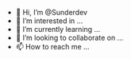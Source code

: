 - 👋 Hi, I’m @Sunderdev
- 👀 I’m interested in ...
- 🌱 I’m currently learning ...
- 💞️ I’m looking to collaborate on ...
- 📫 How to reach me ...

<!---
Sunderdev/Sunderdev is a ✨ special ✨ repository because its `README.md` (this file) appears on your GitHub profile.
You can click the Preview link to take a look at your changes.
--->
